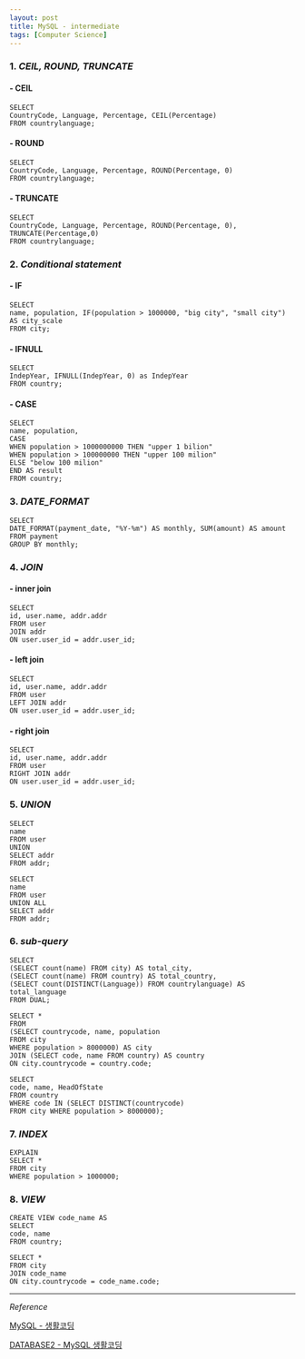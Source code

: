```yaml
---
layout: post
title: MySQL - intermediate
tags: [Computer Science]
---
```


### 1. *CEIL, ROUND, TRUNCATE*

#### - CEIL

```
SELECT
CountryCode, Language, Percentage, CEIL(Percentage)
FROM countrylanguage;
```

#### - ROUND

```
SELECT
CountryCode, Language, Percentage, ROUND(Percentage, 0)
FROM countrylanguage;
```

#### - TRUNCATE

```
SELECT
CountryCode, Language, Percentage, ROUND(Percentage, 0), TRUNCATE(Percentage,0)
FROM countrylanguage;
```


### 2. *Conditional statement*

#### - IF

```
SELECT
name, population, IF(population > 1000000, "big city", "small city") AS city_scale
FROM city;
```

#### - IFNULL

```
SELECT
IndepYear, IFNULL(IndepYear, 0) as IndepYear
FROM country;
```

#### - CASE

```
SELECT
name, population,
CASE
WHEN population > 1000000000 THEN "upper 1 bilion"
WHEN population > 100000000 THEN "upper 100 milion"
ELSE "below 100 milion"
END AS result
FROM country;
```


### 3. *DATE_FORMAT*

```
SELECT
DATE_FORMAT(payment_date, "%Y-%m") AS monthly, SUM(amount) AS amount
FROM payment
GROUP BY monthly;
```

### 4. *JOIN*

#### - inner join

```
SELECT
id, user.name, addr.addr
FROM user
JOIN addr
ON user.user_id = addr.user_id;
```

#### - left join

```
SELECT
id, user.name, addr.addr
FROM user
LEFT JOIN addr
ON user.user_id = addr.user_id;
```

#### - right join

```
SELECT
id, user.name, addr.addr
FROM user
RIGHT JOIN addr
ON user.user_id = addr.user_id;
```

### 5. *UNION*

```
SELECT
name
FROM user
UNION
SELECT addr
FROM addr;
```

```
SELECT
name
FROM user
UNION ALL
SELECT addr
FROM addr;
```

### 6. *sub-query*

```
SELECT
(SELECT count(name) FROM city) AS total_city,
(SELECT count(name) FROM country) AS total_country,
(SELECT count(DISTINCT(Language)) FROM countrylanguage) AS total_language
FROM DUAL;
```

```
SELECT *
FROM
(SELECT countrycode, name, population
FROM city
WHERE population > 8000000) AS city
JOIN (SELECT code, name FROM country) AS country
ON city.countrycode = country.code;
```


```
SELECT
code, name, HeadOfState
FROM country
WHERE code IN (SELECT DISTINCT(countrycode)
FROM city WHERE population > 8000000);
```

### 7. *INDEX*

```
EXPLAIN
SELECT *
FROM city
WHERE population > 1000000;
```

### 8. *VIEW*

```
CREATE VIEW code_name AS
SELECT
code, name
FROM country;
```

```
SELECT *
FROM city
JOIN code_name
ON city.countrycode = code_name.code;
```



***

*Reference*


[MySQL - 생활코딩](https://opentutorials.org/course/195)

[DATABASE2 - MySQL 생활코딩](https://opentutorials.org/course/3161)
